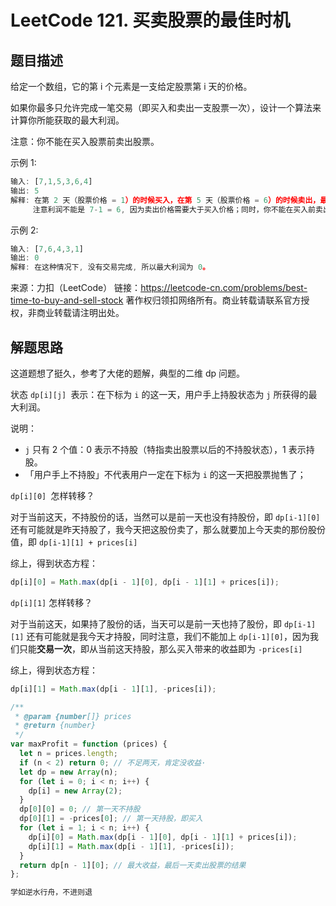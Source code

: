 # LeetCode 121. 买卖股票的最佳时机

## 题目描述

给定一个数组，它的第 i 个元素是一支给定股票第 i 天的价格。

如果你最多只允许完成一笔交易（即买入和卖出一支股票一次），设计一个算法来计算你所能获取的最大利润。

注意：你不能在买入股票前卖出股票。

示例 1:

```javascript
输入: [7,1,5,3,6,4]
输出: 5
解释: 在第 2 天（股票价格 = 1）的时候买入，在第 5 天（股票价格 = 6）的时候卖出，最大利润 = 6-1 = 5 。
     注意利润不能是 7-1 = 6, 因为卖出价格需要大于买入价格；同时，你不能在买入前卖出股票。
```

示例 2:

```javascript
输入: [7,6,4,3,1]
输出: 0
解释: 在这种情况下, 没有交易完成, 所以最大利润为 0。
```

来源：力扣（LeetCode）
链接：https://leetcode-cn.com/problems/best-time-to-buy-and-sell-stock
著作权归领扣网络所有。商业转载请联系官方授权，非商业转载请注明出处。

## 解题思路

这道题想了挺久，参考了大佬的题解，典型的二维 dp 问题。

状态 `dp[i][j] `表示：在下标为 `i` 的这一天，用户手上持股状态为 `j` 所获得的最大利润。

说明：

- `j` 只有 2 个值：0 表示不持股（特指卖出股票以后的不持股状态），1 表示持股。
- 「用户手上不持股」不代表用户一定在下标为 `i` 的这一天把股票抛售了；

`dp[i][0] `怎样转移？

对于当前这天，不持股份的话，当然可以是前一天也没有持股份，即 `dp[i-1][0]`
还有可能就是昨天持股了，我今天把这股份卖了，那么就要加上今天卖的那份股份值，即 `dp[i-1][1] + prices[i]`

综上，得到状态方程：

```javascript
dp[i][0] = Math.max(dp[i - 1][0], dp[i - 1][1] + prices[i]);
```

`dp[i][1]` 怎样转移？

对于当前这天，如果持了股份的话，当天可以是前一天也持了股份，即 `dp[i-1][1]`
还有可能就是我今天才持股，同时注意，我们不能加上 `dp[i-1][0]`，因为我们只能**交易一次**，即从当前这天持股，那么买入带来的收益即为 `-prices[i]`

综上，得到状态方程：

```javascript
dp[i][1] = Math.max(dp[i - 1][1], -prices[i]);
```

```javascript
/**
 * @param {number[]} prices
 * @return {number}
 */
var maxProfit = function (prices) {
  let n = prices.length;
  if (n < 2) return 0; // 不足两天，肯定没收益·
  let dp = new Array(n);
  for (let i = 0; i < n; i++) {
    dp[i] = new Array(2);
  }
  dp[0][0] = 0; // 第一天不持股
  dp[0][1] = -prices[0]; // 第一天持股，即买入
  for (let i = 1; i < n; i++) {
    dp[i][0] = Math.max(dp[i - 1][0], dp[i - 1][1] + prices[i]);
    dp[i][1] = Math.max(dp[i - 1][1], -prices[i]);
  }
  return dp[n - 1][0]; // 最大收益，最后一天卖出股票的结果
};
```

```javascript
学如逆水行舟，不进则退
```
